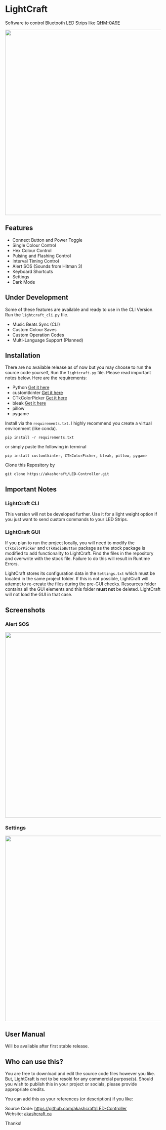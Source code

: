 # LightCraft
Software to control Bluetooth LED Strips like [QHM-0A9E](https://a.co/d/eOTiWzj)

<img width=600px src="https://github.com/user-attachments/assets/99a503c9-712a-48a3-841e-683dd15f06a1">

## Features
- Connect Button and Power Toggle
- Single Colour Control
- Hex Colour Control
- Pulsing and Flashing Control
- Interval Timing Control
- Alert SOS (Sounds from Hitman 3)
- Keyboard Shortcuts
- Settings
- Dark Mode

## Under Development
Some of these features are available and ready to use in the CLI Version. Run the `lightcraft_cli.py` file.
- Music Beats Sync (CLI)
- Custom Colour Saves
- Custom Operation Codes
- Multi-Language Support (Planned)

## Installation
There are no available release as of now but you may choose to run the source code yourself, Run the `lightcraft.py` file. Please read important notes below. Here are the requirements:

- Python [Get it here](https://www.python.org/downloads/release/)
- customtkinter [Get it here](https://github.com/TomSchimansky/CustomTkinter)
- CTkColorPicker [Get it here](https://github.com/Akascape/CTkColorPicker)
- bleak [Get it here](https://github.com/hbldh/bleak)
- pillow
- pygame
  
Install via the `requirements.txt`. I highly recommend you create a virtual environment (like conda).
```
pip install -r requirements.txt
```
or simply paste the following in terminal
```
pip install customtkinter, CTkColorPicker, bleak, pillow, pygame
```
Clone this Repository by
```
git clone https://akashcraft/LED-Controller.git
```

## Important Notes
### LightCraft CLI
This version will not be developed further. Use it for a light weight option if you just want to send custom commands to your LED Strips.

### LightCraft GUI
If you plan to run the project locally, you will need to modify the `CTkColorPicker` and `CTkRadioButton` package as the stock package is modified to add functionality to LightCraft. Find the files in the repository and overwrite with the stock file. Failure to do this will result in Runtime Errors.

LightCraft stores its configuration data in the `Settings.txt` which must be located in the same project folder. If this is not possible, LightCraft will attempt to re-create the files during the pre-GUI checks. Resources folder contains all the GUI elements and this folder **must not** be deleted. LightCraft will not load the GUI in that case.

## Screenshots
### Alert SOS
<img width=600px src="https://github.com/user-attachments/assets/bc0a3e24-5a77-42b3-8de7-948accdf8f22">

### Settings
<img width=600px src="https://github.com/user-attachments/assets/b360ae5b-77eb-42d3-ae64-fe243b3637ed">


## User Manual
Will be available after first stable release.

## Who can use this?
You are free to download and edit the source code files however you like. But, LightCraft is not to be resold for any commercial purpose(s).
Should you wish to publish this in your project or socials, please provide appropriate credits.

You can add this as your references (or description) if you like:

Source Code: https://github.com/akashcraft/LED-Controller<br>
Website: [akashcraft.ca](https://akashcraft.ca)

Thanks!
